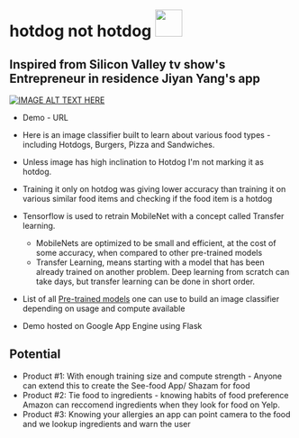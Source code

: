 # hotdog not hotdog  <a href="url"><img src="http://www.emoji.co.uk/files/apple-emojis/food-drink-ios/381-hot-dog.png"  height="48" width="48" ></a>

## Inspired from Silicon Valley tv show's Entrepreneur in residence Jiyan Yang's app 
[![IMAGE ALT TEXT HERE](https://img.youtube.com/vi/ACmydtFDTGs/0.jpg)](https://www.youtube.com/watch?v=ACmydtFDTGs)



* Demo - URL


* Here is an image classifier built to learn about various food types - including Hotdogs, Burgers, Pizza and Sandwiches. 


*  Unless image has high inclination to Hotdog I'm not marking it as hotdog. 


* Training it only on hotdog was giving lower accuracy than training it on various similar food items and checking if the food item is a hotdog 

* Tensorflow is used to retrain MobileNet with a concept called Transfer learning. 
  * MobileNets are optimized to be small and efficient, at the cost of some accuracy, when compared to other pre-trained models
  * Transfer Learning, means starting with a model that has been already trained on another problem. Deep learning from scratch can take days, but transfer learning can be done in short order.

* List of all [Pre-trained models](https://github.com/tensorflow/models/tree/master/slim#pre-trained-models) one can use to build an image classifier depending on usage and compute available


*  Demo hosted on Google App Engine using Flask 


## Potential
* Product #1: With enough training size and compute strength - Anyone can extend this to create the See-food App/ Shazam for food
* Product #2: Tie food to ingredients - knowing habits of food preference Amazon can reccomend ingredients when they look for food on Yelp. 
* Product #3: Knowing your allergies an app can point camera to the food and we lookup ingredients and warn the user
